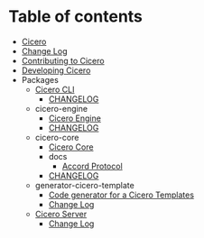 # Table of contents

* [Cicero](README.md)
* [Change Log](changelog.md)
* [Contributing to Cicero](contributing.md)
* [Developing Cicero](developers.md)
* Packages
  * [Cicero CLI](packages/cicero-cli/README.md)
    * [CHANGELOG](packages/cicero-cli/changelog.md)
  * cicero-engine
    * [Cicero Engine](packages/cicero-engine/cicero-engine-1.md)
    * [CHANGELOG](packages/cicero-engine/changelog.md)
  * cicero-core
    * [Cicero Core](packages/cicero-core/cicero-core-1.md)
    * docs
      * [Accord Protocol](packages/cicero-core/docs/specification.md)
    * [CHANGELOG](packages/cicero-core/changelog.md)
  * generator-cicero-template
    * [Code generator for a Cicero Templates](packages/generator-cicero-template/generator-cicero-template-1.md)
    * [Change Log](packages/generator-cicero-template/changelog.md)
  * [Cicero Server](packages/cicero-server/README.md)
    * [Change Log](packages/cicero-server/changelog.md)

